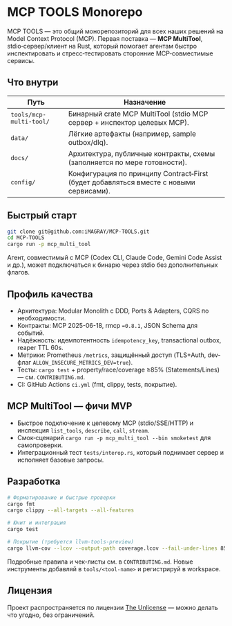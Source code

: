 # MCP TOOLS Monorepo

MCP TOOLS — это общий монорепозиторий для всех наших решений на Model Context Protocol (MCP). Первая поставка — **MCP MultiTool**, stdio‑сервер/клиент на Rust, который помогает агентам быстро инспектировать и стресс‑тестировать сторонние MCP‑совместимые сервисы.

## Что внутри

| Путь | Назначение |
| --- | --- |
| `tools/mcp-multi-tool/` | Бинарный crate MCP MultiTool (stdio MCP сервер + инспектор целевых MCP). |
| `data/` | Лёгкие артефакты (например, sample outbox/dlq). |
| `docs/` | Архитектура, публичные контракты, схемы (заполняется по мере готовности). |
| `config/` | Конфигурация по принципу Contract‑First (будет добавляться вместе с новыми сервисами). |

## Быстрый старт

```bash
git clone git@github.com:iMAGRAY/MCP-TOOLS.git
cd MCP-TOOLS
cargo run -p mcp_multi_tool
```

Агент, совместимый с MCP (Codex CLI, Claude Code, Gemini Code Assist и др.), может подключаться к бинарю через stdio без дополнительных флагов.

## Профиль качества

- Архитектура: Modular Monolith с DDD, Ports & Adapters, CQRS по необходимости.
- Контракты: MCP 2025-06-18, rmcp `=0.8.1`, JSON Schema для событий.
- Надёжность: идемпотентность `idempotency_key`, transactional outbox, reaper TTL 60s.
- Метрики: Prometheus `/metrics`, защищённый доступ (TLS+Auth, dev-флаг `ALLOW_INSECURE_METRICS_DEV=true`).
- Тесты: `cargo test` + property/race/coverage ≥85% (Statements/Lines) — см. `CONTRIBUTING.md`.
- CI: GitHub Actions `ci.yml` (fmt, clippy, tests, покрытие).

## MCP MultiTool — фичи MVP

- Быстрое подключение к целевому MCP (stdio/SSE/HTTP) и инспекция `list_tools`, `describe`, `call`, `stream`.
- Смок‑сценарий `cargo run -p mcp_multi_tool --bin smoketest` для самопроверки.
- Интеграционный тест `tests/interop.rs`, который поднимает сервер и исполняет базовые запросы.

## Разработка

```bash
# Форматирование и быстрые проверки
cargo fmt
cargo clippy --all-targets --all-features

# Юнит и интеграция
cargo test

# Покрытие (требуется llvm-tools-preview)
cargo llvm-cov --lcov --output-path coverage.lcov --fail-under-lines 85
```

Подробные правила и чек-листы см. в `CONTRIBUTING.md`. Новые инструменты добавляй в `tools/<tool-name>` и регистрируй в workspace.

## Лицензия

Проект распространяется по лицензии [The Unlicense](LICENSE) — можно делать что угодно, без ограничений.
